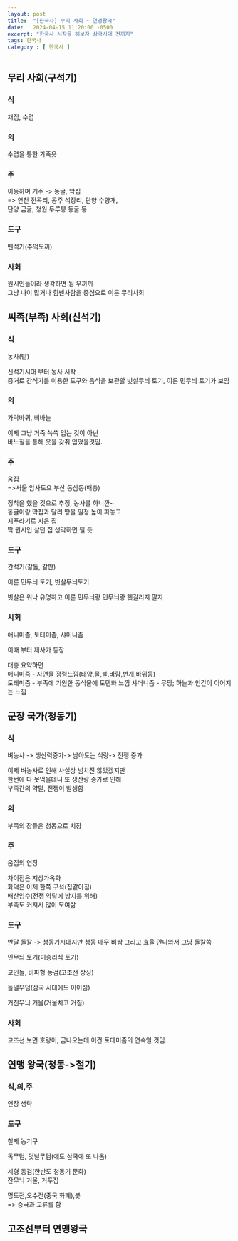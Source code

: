 ```yaml
---
layout: post
title:  "[한국사] 무리 사회 ~ 연맹왕국"
date:   2024-04-15 11:20:00 -0500
excerpt: "한국사 시작을 해보자 삼국시대 전까지"
tags: 한국사
category : [ 한국사 ]
---
```


## 무리 사회(구석기)

### 식

채집, 수렵

### 의

수렵을 통한 가죽옷

### 주

이동하며 거주 -> 동굴, 막집  
=> 연천 전곡리, 공주 석장리, 단양 수양개,  
단양 금굴,  청원 두루봉 동굴 등

### 도구

뗀석기(주먹도끼)

### 사회

원시인들이라 생각하면 됨 우끼끼  
그냥 나이 많거나 힘쎈사람을 중심으로 이룬 무리사회

## 씨족(부족) 사회(신석기)

### 식

농사(밭)  

신석기시대 부터 농사 시작  
증거로 간석기를 이용한 도구와 음식을 보관할
빗살무늬 토기, 이른 민무늬 토기가 보임

### 의

가락바퀴, 뼈바늘  

이제 그냥 거죽 쓱쓱 입는 것이 아닌  
바느질을 통해 옷을 갖춰 입었을것임.  

### 주

움집  
=>서울 암사도으 부산 동삼동(패총)

정착을 했을 것으로 추정, 농사를 하니깐~  
동굴이랑 막집과 달리 땅을 일정 높이 파놓고  
지푸라기로 지은 집  
딱 원시인 살던 집 생각하면 될 듯


### 도구  

간석기(갈돌, 갈판)  

이른 민무늬 토기, 빗살무늬토기

빗살은 워낙 유명하고 이른 민무늬랑 민무늬랑 헷갈리지 말자  

### 사회

애니미즘, 토테미즘, 샤머니즘  

이때 부터 제사가 등장  

대충 요약하면  
애니미즘 - 자연물 정령느낌(태양,물,불,바람,번개,바위등)  
토테미즘 - 부족에 기원한 동식물에 토템화 느낌
샤머니즘 - 무당; 하늘과 인간이 이어지는 느낌

## 군장 국가(청동기)

### 식

벼농사 -> 생산력증가-> 남아도는 식량-> 전쟁 증가  

이제 벼농사로 인해 사실상 넘치진 않았겠지만  
한번에 다 못먹을테니 또 생산량 증가로 인해  
부족간의 약탈, 전쟁이 발생함  

### 의

부족의 장들은 청동으로 치장

### 주

움집의 연장

차이점은 지상가옥화  
화덕은 이제 한쪽 구석(집같아짐)  
배산임수(전쟁 약탈에 방지를 위해)  
부족도 커져서 많이 모여삶  


### 도구

반달 돌칼 -> 청동기시대지만 청동 매우 비쌈 그리고 효율 안나와서 그냥 돌칼씀  

민무늬 토기(미송리식 토기)  

고인돌, 비파형 동검(고조선 상징)  

돌널무덤(삼국 시대에도 이어짐)  

거친무늬 거울(거울치고 거침)  

### 사회  

고조선 보면 호랑이, 곰나오는데 이건 토테미즘의 연속일 것임.  

## 연맹 왕국(청동->철기)

### 식,의,주  

연장 생략  

### 도구 

철제 농기구

독무덤, 덧널무덤(얘도 삼국에 또 나옴)  

세형 동검(한반도 청동기 문화)  
잔무늬 거울, 거푸집  

명도전,오수전(중국 화폐),붓  
=> 중국과 교류를 함


## 고조선부터 연맹왕국

